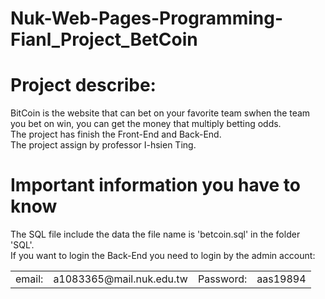 # Nuk-Web-Pages-Programming-Fianl_Project_BetCoin
# Project describe:
BitCoin is the website that can bet on your favorite team swhen the team you bet on win, you can get the money that multiply betting odds.
</br>The project has finish the Front-End and Back-End.
</br>The project assign by professor I-hsien Ting.

# Important information you have to know
The SQL file include the data the file name is 'betcoin.sql' in the folder 'SQL'.</br>
If you want to login the Back-End you need to login by the admin account:
</br>
<table>
  <tr>
<td>email:</td><td> a1083365@mail.nuk.edu.tw</td>
<td>Password:</td><td>aas19894</td>
  </tr>
</table>
